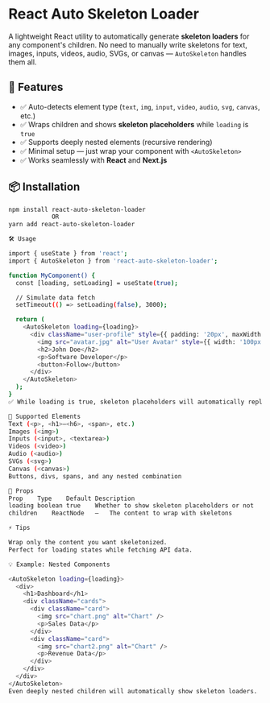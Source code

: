 # React Auto Skeleton Loader

A lightweight React utility to automatically generate **skeleton loaders** for any component's children. No need to manually write skeletons for text, images, inputs, videos, audio, SVGs, or canvas — `AutoSkeleton` handles them all.

## 🚀 Features

- ✅ Auto-detects element type (`text`, `img`, `input`, `video`, `audio`, `svg`, `canvas`, etc.)
- ✅ Wraps children and shows **skeleton placeholders** while `loading` is `true`
- ✅ Supports deeply nested elements (recursive rendering)
- ✅ Minimal setup — just wrap your component with `<AutoSkeleton>`
- ✅ Works seamlessly with **React** and **Next.js**

## 📦 Installation

```bash
npm install react-auto-skeleton-loader
            OR
yarn add react-auto-skeleton-loader

🛠️ Usage

import { useState } from 'react';
import { AutoSkeleton } from 'react-auto-skeleton-loader';

function MyComponent() {
  const [loading, setLoading] = useState(true);

  // Simulate data fetch
  setTimeout(() => setLoading(false), 3000);

  return (
    <AutoSkeleton loading={loading}>
      <div className="user-profile" style={{ padding: '20px', maxWidth: '300px' }}>
        <img src="avatar.jpg" alt="User Avatar" style={{ width: '100px', borderRadius: '50%' }} />
        <h2>John Doe</h2>
        <p>Software Developer</p>
        <button>Follow</button>
      </div>
    </AutoSkeleton>
  );
}
✅ While loading is true, skeleton placeholders will automatically replace your elements. Once loading becomes false, your actual content will appear.

🎨 Supported Elements
Text (<p>, <h1>–<h6>, <span>, etc.)
Images (<img>)
Inputs (<input>, <textarea>)
Videos (<video>)
Audio (<audio>)
SVGs (<svg>)
Canvas (<canvas>)
Buttons, divs, spans, and any nested combination

🔧 Props
Prop	Type	Default	Description
loading	boolean	true	Whether to show skeleton placeholders or not
children	ReactNode	—	The content to wrap with skeletons

⚡ Tips

Wrap only the content you want skeletonized.
Perfect for loading states while fetching API data.

💡 Example: Nested Components

<AutoSkeleton loading={loading}>
  <div>
    <h1>Dashboard</h1>
    <div className="cards">
      <div className="card">
        <img src="chart.png" alt="Chart" />
        <p>Sales Data</p>
      </div>
      <div className="card">
        <img src="chart2.png" alt="Chart" />
        <p>Revenue Data</p>
      </div>
    </div>
  </div>
</AutoSkeleton>
Even deeply nested children will automatically show skeleton loaders.
```
